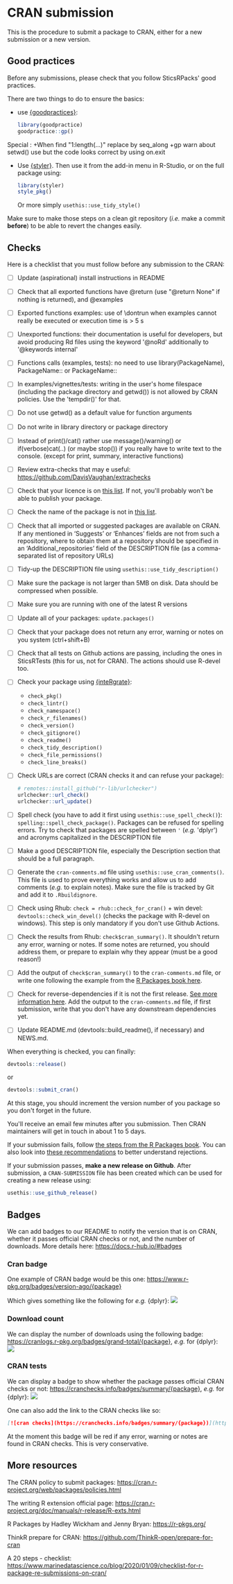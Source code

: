 # CRAN submission

This is the procedure to submit a package to CRAN, either for a new submission or a new version.

## Good practices

Before any submissions, please check that you follow SticsRPacks' good practices.

There are two things to do to ensure the basics:

- use [{goodpractices}](http://mangothecat.github.io/goodpractice/):

    ```r
    library(goodpractice)
    goodpractice::gp()
    ```
Special :
+When find "1:length(...)" replace by seq_along
+gp warn about setwd() use but the code looks correct by using on.exit

- Use [{styler}](https://styler.r-lib.org). Then use it from the add-in menu in R-Studio, or on the full package using:

    ```r
    library(styler)
    style_pkg()
    ```

    Or more simply `usethis::use_tidy_style()`

Make sure to make those steps on a clean git repository (*i.e.* make a commit **before**) to be able to revert the changes easily.

## Checks

Here is a checklist that you must follow before any submission to the CRAN:
- [ ] Update (aspirational) install instructions in README
- [ ] Check that all exported functions have @return (use "@return None" if nothing is returned), and @examples
- [ ] Exported functions examples: use of \dontrun when examples cannot really be executed or execution time is > 5 s
- [ ] Unexported functions: their documentation is useful for developers, but avoid producing Rd files using the keyword '@noRd' additionally to '@keywords internal'
- [ ] Functions calls (examples, tests): no need to use library(PackageName), PackageName:: or PackageName::
- [ ] In examples/vignettes/tests: writing in the user's home filespace (including the package directory and getwd()) is not allowed by CRAN policies.
      Use the 'tempdir()' for that.
- [ ] Do not use getwd() as a default value for function arguments
- [ ] Do not write in library directory or package directory
- [ ] Instead of print()/cat() rather use message()/warning()  or if(verbose)cat(..) (or maybe stop()) if you really have to write text to the console.
(except for print, summary, interactive functions) 
- [ ] Review extra-checks that may e useful: https://github.com/DavisVaughan/extrachecks
- [ ] Check that your licence is on [this list](https://svn.r-project.org/R/trunk/share/licenses/license.db). If not, you'll probably won't be able to publish your package.
- [ ] Check the name of the package is not in [this list](https://cran.r-project.org/src/contrib/Archive/).
- [ ] Check that all imported or suggested packages are available on CRAN. If any mentioned in ‘Suggests’ or ‘Enhances’ fields are not from such a repository, where to obtain them at a repository should be specified in an ‘Additional_repositories’ field of the DESCRIPTION file (as a comma-separated list of repository URLs)
- [ ] Tidy-up the DESCRIPTION file using `usethis::use_tidy_description()`
- [ ] Make sure the package is not larger than 5MB on disk. Data should be compressed when possible.
- [ ] Make sure you are running with one of the latest R versions
- [ ] Update all of your packages: `update.packages()`
- [ ] Check that your package does not return any error, warning or notes on you system (ctrl+shift+B)
- [ ] Check that all tests on Github actions are passing, including the ones in SticsRTests (this for us, not for CRAN). The actions should use R-devel too.
- [ ] Check your package using [{inteRgrate}](https://jumpingrivers.github.io/inteRgrate/):
  - `check_pkg()`
  - `check_lintr()`
  - `check_namespace()`
  - `check_r_filenames()`
  - `check_version()`
  - `check_gitignore()`
  - `check_readme()`
  - `check_tidy_description()`
  - `check_file_permissions()`
  - `check_line_breaks()`
- [ ] Check URLs are correct (CRAN checks it and can refuse your package):

    ```r
    # remotes::install_github("r-lib/urlchecker")
    urlchecker::url_check()
    urlchecker::url_update()
    ```

- [ ] Spell check (you have to add it first using `usethis::use_spell_check()`): `spelling::spell_check_package()`. Packages can be refused for spelling errors. Try to check that packages are spelled between `'` (*e.g.* 'dplyr') and acronyms capitalized in the DESCRIPTION file
- [ ] Make a good DESCRIPTION file, especially the Description section that should be a full paragraph.
- [ ] Generate the `cran-comments.md` file using `usethis::use_cran_comments()`. This file is used to prove everything works and allow us to add comments (*e.g.* to explain notes). Make sure the file is tracked by Git and add it to `.Rbuildignore`.
- [ ] Check using Rhub: `check = rhub::check_for_cran()` + win devel: `devtools::check_win_devel()` (checks the package with R-devel on windows). This step is only mandatory if you don't use Github Actions.
- [ ] Check the results from Rhub: `check$cran_summary()`. It shouldn't return any error, warning or notes. If some notes are returned, you should address them, or prepare to explain why they appear (must be a good reason!)
- [ ] Add the output of `check$cran_summary()` to the `cran-comments.md` file, or write one following the example from the [R Packages book here](https://r-pkgs.org/release.html#release-process).
- [ ] Check for reverse-dependencies if it is not the first release. [See more information here](https://r-pkgs.org/release.html#release-deps). Add the output to the `cran-comments.md` file, if first submission, write that you don't have any downstream dependencies yet.
- [ ] Update README.md (devtools::build_readme(), if necessary) and NEWS.md.

When everything is checked, you can finally:

```r
devtools::release()
```
or

```r
devtools::submit_cran()
```
At this stage, you should increment the version number of you package so you don't forget in the future.

You'll receive an email few minutes after you submission. Then CRAN maintainers will get in touch in about 1 to 5 days.

If your submission fails, follow [the steps from the R Packages book](https://r-pkgs.org/release.html#on-failure). You can also look into [these recommendations](https://github.com/DavisVaughan/extrachecks) to better understand rejections.

If your submission passes, **make a new release on Github**. 
After submission, a `CRAN-SUBMISSION` file has been created which can be used for creating a new release using:  
```r
usethis::use_github_release()
```

## Badges

We can add badges to our README to notify the version that is on CRAN, whether it passes official CRAN checks or not, and the number of downloads. More details here: <https://docs.r-hub.io/#badges>

### Cran badge

One example of CRAN badge would be this one: <https://www.r-pkg.org/badges/version-ago/{package}>

Which gives something like the following for *e.g.* {dplyr}: ![](https://www.r-pkg.org/badges/version-ago/dplyr)

### Download count

We can display the number of downloads using the following badge: <https://cranlogs.r-pkg.org/badges/grand-total/{package}>, *e.g.* for {dplyr}: ![](https://cranlogs.r-pkg.org/badges/grand-total/dplyr)

### CRAN tests

We can display a badge to show whether the package passes official CRAN checks or not: <https://cranchecks.info/badges/summary/{package}>, *e.g.* for {dplyr}: ![](https://cranchecks.info/badges/summary/dplyr)

One can also add the link to the CRAN checks like so:

```md
[![cran checks](https://cranchecks.info/badges/summary/{package})](https://cran.r-project.org/web/checks/check_results_{package}.html)
```

At the moment this badge will be red if any error, warning or notes are found in CRAN checks. This is very conservative.

## More resources

The CRAN policy to submit packages: <https://cran.r-project.org/web/packages/policies.html>

The writing R extension official page: <https://cran.r-project.org/doc/manuals/r-release/R-exts.html>

R Packages by Hadley Wickham and Jenny Bryan: <https://r-pkgs.org/>

ThinkR prepare for CRAN: <https://github.com/ThinkR-open/prepare-for-cran>

A 20 steps - checklist: <https://www.marinedatascience.co/blog/2020/01/09/checklist-for-r-package-re-submissions-on-cran/>
